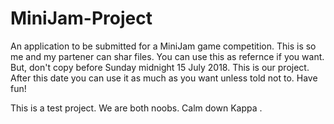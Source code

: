 # MiniJam-Project

An application to be submitted for a MiniJam game competition. This is so me and my partener can shar files. You can use this as refernce if you want. But, don't copy before Sunday midnight 15 July 2018. This is our project. After this date you can use it as much as you want unless told not to. Have fun!

This is a test project. We are both noobs. Calm down Kappa .
